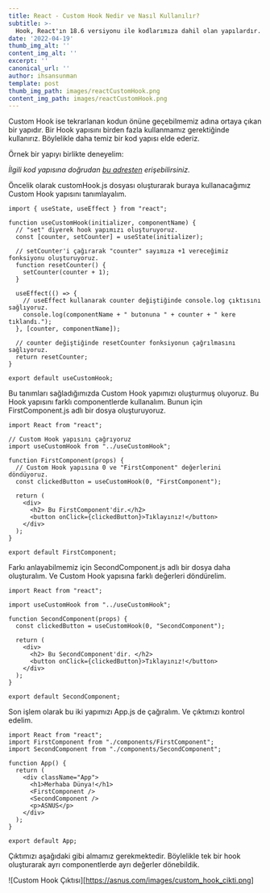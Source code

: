 ```yaml
---
title: React - Custom Hook Nedir ve Nasıl Kullanılır?
subtitle: >-
  Hook, React'ın 18.6 versiyonu ile kodlarımıza dahil olan yapılardır. Class component yapısına gerek olmadan, function component içerisinde de state yapısını kullanabilmemize olanak tanır.
date: '2022-04-19'
thumb_img_alt: ''
content_img_alt: ''
excerpt: ''
canonical_url: ''
author: ihsansunman
template: post
thumb_img_path: images/reactCustomHook.png
content_img_path: images/reactCustomHook.png
---
```

Custom Hook ise tekrarlanan kodun önüne geçebilmemiz adına ortaya çıkan bir yapıdır. Bir Hook yapısını birden fazla kullanmamız gerektiğinde kullanırız. Böylelikle daha temiz bir kod yapısı elde ederiz.

Örnek bir yapıyı birlikte deneyelim: 

*İlgili kod yapısına doğrudan [bu adresten](https://codesandbox.io/s/customhook-asnus-zwl5rt) erişebilirsiniz.*

Öncelik olarak customHook.js dosyası oluşturarak buraya kullanacağımız Custom Hook yapısını tanımlayalım.

```
import { useState, useEffect } from "react";

function useCustomHook(initializer, componentName) {
  // "set" diyerek hook yapımızı oluşturuyoruz.
  const [counter, setCounter] = useState(initializer);

  // setCounter'i çağırarak "counter" sayımıza +1 vereceğimiz fonksiyonu oluşturuyoruz.
  function resetCounter() {
    setCounter(counter + 1);
  }

  useEffect(() => {
    // useEffect kullanarak counter değiştiğinde console.log çıktısını sağlıyoruz.
    console.log(componentName + " butonuna " + counter + " kere tıklandı.");
  }, [counter, componentName]);
   
  // counter değiştiğinde resetCounter fonksiyonun çağrılmasını sağlıyoruz.
  return resetCounter;
}

export default useCustomHook;
```

Bu tanımları sağladığımızda Custom Hook yapımızı oluşturmuş oluyoruz. Bu Hook yapısını farklı componentlerde kullanalım. Bunun için FirstComponent.js adlı bir dosya oluşturuyoruz.

```
import React from "react";

// Custom Hook yapısını çağrıyoruz
import useCustomHook from "../useCustomHook";

function FirstComponent(props) {
  // Custom Hook yapısına 0 ve "FirstComponent" değerlerini döndüyoruz.
  const clickedButton = useCustomHook(0, "FirstComponent");

  return (
    <div>
      <h2> Bu FirstComponent'dir.</h2>
      <button onClick={clickedButton}>Tıklayınız!</button>
    </div>
  );
}

export default FirstComponent;
```

Farkı anlayabilmemiz için SecondComponent.js adlı bir dosya daha oluşturalım. Ve Custom Hook yapısına farklı değerleri döndürelim.

```
import React from "react";

import useCustomHook from "../useCustomHook";

function SecondComponent(props) {
  const clickedButton = useCustomHook(0, "SecondComponent");

  return (
    <div>
      <h2> Bu SecondComponent'dir. </h2>
      <button onClick={clickedButton}>Tıklayınız!</button>
    </div>
  );
}

export default SecondComponent;
```

Son işlem olarak bu iki yapımızı App.js de çağıralım. Ve çıktımızı kontrol edelim.

```
import React from "react";
import FirstComponent from "./components/FirstComponent";
import SecondComponent from "./components/SecondComponent";

function App() {
  return (
    <div className="App">
      <h1>Merhaba Dünya!</h1>
      <FirstComponent />
      <SecondComponent />
      <p>ASNUS</p>
    </div>
  );
}

export default App;
```

Çıktımızı aşağıdaki gibi almamız gerekmektedir. Böylelikle tek bir hook oluşturarak ayrı componentlerde ayrı değerler dönebildik. 

![Custom Hook Çıktısı][https://asnus.com/images/custom_hook_cikti.png]
